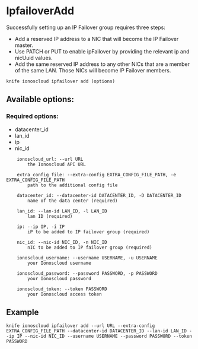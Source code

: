 # IpfailoverAdd

Successfully setting up an IP Failover group requires three steps:
* Add a reserved IP address to a NIC that will become the IP Failover master.
* Use PATCH or PUT to enable ipFailover by providing the relevant ip and nicUuid values.
* Add the same reserved IP address to any other NICs that are a member of the same LAN. Those NICs will become IP Failover members.


```text
knife ionoscloud ipfailover add (options)
```

## Available options:

### Required options:

* datacenter\_id
* lan\_id
* ip
* nic\_id

```text
    ionoscloud_url: --url URL
        the Ionoscloud API URL

    extra_config_file: --extra-config EXTRA_CONFIG_FILE_PATH, -e EXTRA_CONFIG_FILE_PATH
        path to the additional config file

    datacenter_id: --datacenter-id DATACENTER_ID, -D DATACENTER_ID
        name of the data center (required)

    lan_id: --lan-id LAN_ID, -l LAN_ID
        lan ID (required)

    ip: --ip IP, -i IP
        iP to be added to IP failover group (required)

    nic_id: --nic-id NIC_ID, -n NIC_ID
        nIC to be added to IP failover group (required)

    ionoscloud_username: --username USERNAME, -u USERNAME
        your Ionoscloud username

    ionoscloud_password: --password PASSWORD, -p PASSWORD
        your Ionoscloud password

    ionoscloud_token: --token PASSWORD
        your Ionoscloud access token

```
## Example

```text
knife ionoscloud ipfailover add --url URL --extra-config EXTRA_CONFIG_FILE_PATH --datacenter-id DATACENTER_ID --lan-id LAN_ID --ip IP --nic-id NIC_ID --username USERNAME --password PASSWORD --token PASSWORD
```
